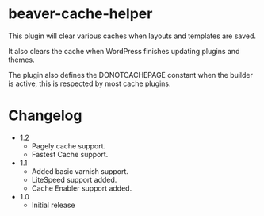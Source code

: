 # beaver-cache-helper
This plugin will clear various caches when layouts and templates are saved.

It also clears the cache when WordPress finishes updating plugins and themes.

The plugin also defines the DONOTCACHEPAGE constant when the builder is active, this is respected by most cache plugins.

# Changelog

* 1.2
  * Pagely cache support.
  * Fastest Cache support.
* 1.1
  * Added basic varnish support.
  * LiteSpeed support added.
  * Cache Enabler support added.
* 1.0
  * Initial release
